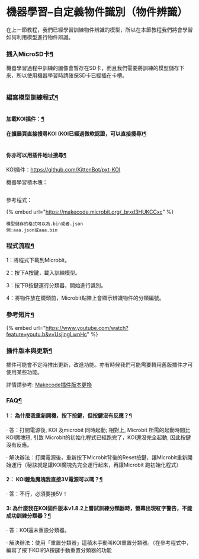 # 機器學習–自定義物件識別（物件辨識）

在上一節教程，我們已經學習訓練物件辨識的模型，所以在本節教程我們將會學習如何利用模型進行物件辨識。

### 插入MicroSD卡[¶](broken-reference)

機器學習過程中訓練的圖像會暫存在SD卡，而且我們需要將訓練的模型儲存下來，所以使用機器學習時請確保SD卡已經插在卡槽。

<figure><img src="https://kittenbothk.readthedocs.io/en/latest/_images/022.png" alt=""><figcaption></figcaption></figure>

### 編寫模型訓練程式[¶](broken-reference)

<figure><img src="https://kittenbothk.readthedocs.io/en/latest/_images/mcbanner.png" alt=""><figcaption></figcaption></figure>

#### 加載KOI插件：[¶](broken-reference)

#### 在擴展頁直接搜尋KOI (KOI已經過微軟認證，可以直接搜尋)[¶](broken-reference)

<figure><img src="https://kittenbothk.readthedocs.io/en/latest/_images/koi_search.png" alt=""><figcaption></figcaption></figure>

#### 你亦可以用插件地址搜尋[¶](broken-reference)

KOI插件：https://github.com/KittenBot/pxt-KOI

機器學習積木塊：

<figure><img src="https://kittenbothk.readthedocs.io/en/latest/_images/8.png" alt=""><figcaption></figcaption></figure>

參考程式：

{% embed url="https://makecode.microbit.org/_brxd3HUKCCxc" %}

```
模型儲存的格式可以為.bin或者.json
例:aaa.json或aaa.bin
```

### 程式流程[¶](broken-reference)

1：將程式下載到Microbit。

2：按下A按鍵，載入訓練模型。

3：按下B按鍵運行分類器，開始進行識別。

4：將物件放在鏡頭前，Microbit點陣上會顯示辨識物件的分類編號。

### 參考短片[¶](broken-reference)

{% embed url="https://www.youtube.com/watch?feature=youtu.b&v=UsjingLwnHc" %}

### 插件版本與更新[¶](broken-reference)

插件可能會不定時推出更新，改進功能。亦有時候我們可能需要轉用舊版插件才可使用某些功能。

詳情請參考: [Makecode插件版本更換](../../makecode/makecodeextupdate.md)

### FAQ[¶](broken-reference)

#### 1： 為什麼我重新開機，按下按鍵，但按鍵沒有反應？[¶](broken-reference)

· 答：打開電源後, KOI 及microbit 同時起動; 相對上, Microbit 所需的起動時間比KOI魔塊短, 引致 Microbit的初始化程式已經跑完了，KOI還沒完全起動, 因此按鍵沒有反應。

· 解決辦法：打開電源後，重新按下Microbit背後的Reset按鍵，讓Microbit重新開始運行（秘訣就是讓KOI魔塊先完全運行起來，再讓Microbit 跑初始化程式）

#### 2： KOI鯉魚魔塊我直接3V電源可以嗎？[¶](broken-reference)

· 答：不行，必須要接5V！

#### 3: 為什麼我在KOI固件版本v1.8.2上嘗試訓練分類器時，螢幕出現紅字警告，不能成功訓練分類器？[¶](broken-reference)

· 答：KOI還未重設分類器。

· 解決辦法：使用「重置分類器」這積木手動叫KOI重置分類器。（在參考程式中，編寫了按下KOI的A按鍵手動重置分類器的功能
